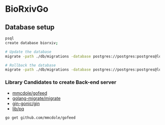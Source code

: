 # BioRxivGo

## Database setup

```bash
psql
create database biorxiv;
```

```bash
# Update the database
migrate -path ./db/migrations -database postgres://postgres:postgres@localhost:5432/biorxiv?sslmode=disable up

# Rollback the database
migrate -path ./db/migrations -database postgres://postgres:postgres@localhost:5432/biorxiv?sslmode=disable down
```

### Library Candidates to create Back-end server

* [mmcdole/gofeed](https://github.com/mmcdole/gofeed)
* [golang-migrate/migrate](https://github.com/golang-migrate/migrate)
* [gin-gonic/gin](https://github.com/gin-gonic/gin)
* [lib/pq](https://github.com/lib/pq)

```bash
go get github.com/mmcdole/gofeed
```
